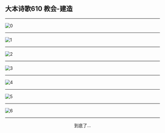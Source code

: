 
## 大本诗歌610 教会-建造
        
<div id="aplayer0"></div>

---

<img alt="0" data-original="/data/d0610/0.png">

---

<img alt="1" data-original="/data/d0610/1.png">

---

<img alt="2" data-original="/data/d0610/2.png">

---

<img alt="3" data-original="/data/d0610/3.png">

---

<img alt="4" data-original="/data/d0610/4.png">

---

<img alt="5" data-original="/data/d0610/5.png">

---

<img alt="6" data-original="/data/d0610/6.png">

---

<p style="text-align: center">到底了...</p>

<script src="/js/dist-view.js"></script>

<script>
MAIN.id = 'd0610';
        
const ap0 = new APlayer({
    container: document.getElementById('aplayer0'),
    volume: 1,
    loop: 'none',
    preload: 'none',
    audio: [{
        name: '大本诗歌610.mp3',
        artist: '大本诗歌',
        url: 'https://res.wx.qq.com/voice/getvoice?mediaid=MzI0NTk3MDM5M18yMjQ3NDk1MjI1',
        cover: '/favicon'
    }]
});
</script>

